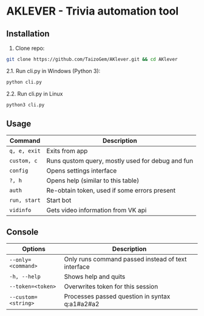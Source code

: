 # AKLEVER - Trivia automation tool

## Installation
1. Clone repo:
```bash
git clone https://github.com/TaizoGem/AKlever.git && cd AKlever
```
2.1. Run cli.py in Windows (Python 3):
```bash
python cli.py
```
2.2. Run cli.py in Linux
```bash
python3 cli.py
```

## Usage
| Command            | Description                                       |
|--------------------|---------------------------------------------------|
| `q, e, exit`       | Exits from app                                    |
| `custom, c`        | Runs qustom query, mostly used for debug and fun  |
| `config`           | Opens settings interface                          |
| `?, h`             | Opens help (similar to this table)                |
| `auth`             | Re-obtain token, used if some errors present      |
| `run, start`       | Start bot                                         |
| `vidinfo`          | Gets video information from VK api                |

## Console
| Options            | Description                                       |
|--------------------|---------------------------------------------------|
| `--only=<command>` | Only runs command passed instead of text interface|
| `-h, --help`       | Shows help and quits                              |
| `--token=<token>`  | Overwrites token for this session                 |
| `--custom=<string>`| Processes passed question in syntax q:a1#a2#a2    |
